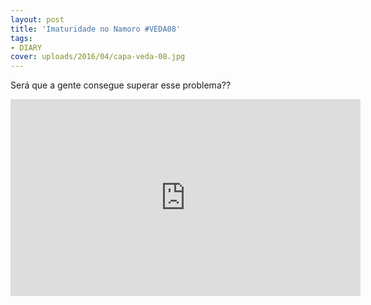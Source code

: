 ```yaml
---
layout: post
title: 'Imaturidade no Namoro #VEDA08'
tags:
- DIARY
cover: uploads/2016/04/capa-veda-08.jpg
---
```


Será que a gente consegue superar esse problema??

<iframe width="560" height="315" src="https://www.youtube.com/embed/r9H0z3JeDks" frameborder="0" allowfullscreen></iframe>
